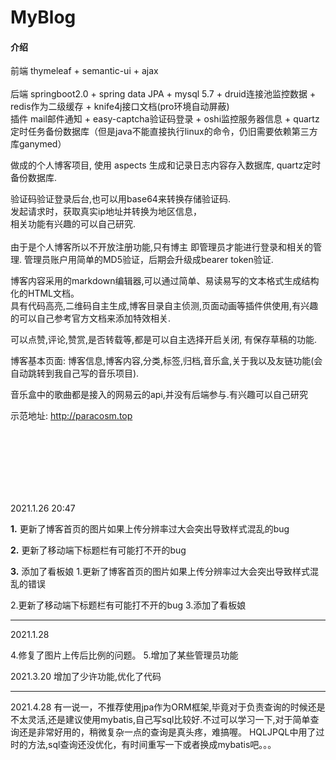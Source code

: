# MyBlog

#### 介绍
前端 thymeleaf + semantic-ui + ajax </br></br>
后端 springboot2.0 + spring data JPA + mysql 5.7 + druid连接池监控数据 + redis作为二级缓存 + knife4j接口文档(pro环境自动屏蔽)</br>
插件 mail邮件通知 + easy-captcha验证码登录 + oshi监控服务器信息 + quartz定时任务备份数据库（但是java不能直接执行linux的命令，仍旧需要依赖第三方库ganymed）</br>

做成的个人博客项目, 使用 aspects 生成和记录日志内容存入数据库, quartz定时备份数据库.</br>

验证码验证登录后台,也可以用base64来转换存储验证码.</br>
发起请求时，获取真实ip地址并转换为地区信息，</br>
相关功能有兴趣的可以自己研究.</br></br>
由于是个人博客所以不开放注册功能,只有博主 即管理员才能进行登录和相关的管理. 管理员账户用简单的MD5验证，后期会升级成bearer token验证.</br>

博客内容采用的markdown编辑器,可以通过简单、易读易写的文本格式生成结构化的HTML文档。    
具有代码高亮,二维码自主生成,博客目录自主侦测,页面动画等插件供使用,有兴趣的可以自己参考官方文档来添加特效相关.

可以点赞,评论,赞赏,是否转载等,都是可以自主选择开启关闭, 有保存草稿的功能.

博客基本页面: 博客信息,博客内容,分类,标签,归档,音乐盒,关于我以及友链功能(会自动跳转到我自己写的音乐项目).

音乐盒中的歌曲都是接入的网易云的api,并没有后端参与.有兴趣可以自己研究



示范地址:
http://paracosm.top

<br/><br/><br/><br/><br/><br/>

2021.1.26 20:47 

 **1.** 更新了博客首页的图片如果上传分辨率过大会突出导致样式混乱的bug

 **2.** 更新了移动端下标题栏有可能打不开的bug

 **3.** 添加了看板娘
1.更新了博客首页的图片如果上传分辨率过大会突出导致样式混乱的错误

2.更新了移动端下标题栏有可能打不开的bug
3.添加了看板娘

-------------------------------------

2021.1.28

4.修复了图片上传后比例的问题。
5.增加了某些管理员功能

2021.3.20
  增加了少许功能,优化了代码

-------------------------------------

2021.4.28
  有一说一，不推荐使用jpa作为ORM框架,毕竟对于负责查询的时候还是不太灵活,还是建议使用mybatis,自己写sql比较好.不过可以学习一下,对于简单查询还是非常好用的，稍微复杂一点的查询是真头疼，难搞喔。
  HQLJPQL中用了过时的方法,sql查询还没优化，有时间重写一下或者换成mybatis吧。。。
